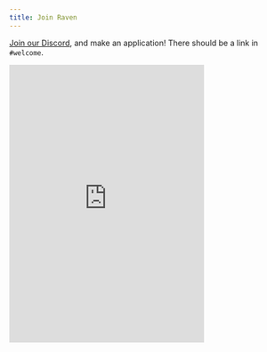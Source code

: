 ```yaml
---
title: Join Raven
---
```


[Join our Discord](https://discord.gg/KZPSYFrccZ), and make an application! There should be a link in `#welcome`.

<iframe src="https://discord.com/widget?id=689506435062693890&theme=dark" width="350" height="500" allowtransparency="true" frameborder="0" sandbox="allow-popups allow-popups-to-escape-sandbox allow-same-origin allow-scripts"></iframe>
